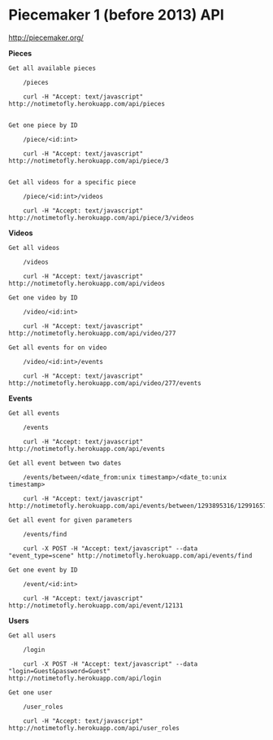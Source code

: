 Piecemaker 1 (before 2013) API
==============================

http://piecemaker.org/

__Pieces__

	Get all available pieces

		/pieces

		curl -H "Accept: text/javascript" http://notimetofly.herokuapp.com/api/pieces


	Get one piece by ID

		/piece/<id:int>

		curl -H "Accept: text/javascript" http://notimetofly.herokuapp.com/api/piece/3


	Get all videos for a specific piece

		/piece/<id:int>/videos

		curl -H "Accept: text/javascript" http://notimetofly.herokuapp.com/api/piece/3/videos

__Videos__

	Get all videos

		/videos

		curl -H "Accept: text/javascript" http://notimetofly.herokuapp.com/api/videos

	Get one video by ID

		/video/<id:int>

		curl -H "Accept: text/javascript" http://notimetofly.herokuapp.com/api/video/277

	Get all events for on video

		/video/<id:int>/events

		curl -H "Accept: text/javascript" http://notimetofly.herokuapp.com/api/video/277/events

__Events__

	Get all events

		/events

		curl -H "Accept: text/javascript" http://notimetofly.herokuapp.com/api/events

	Get all event between two dates

		/events/between/<date_from:unix timestamp>/<date_to:unix timestamp>

		curl -H "Accept: text/javascript" http://notimetofly.herokuapp.com/api/events/between/1293895316/1299165757

	Get all event for given parameters

		/events/find

		curl -X POST -H "Accept: text/javascript" --data "event_type=scene" http://notimetofly.herokuapp.com/api/events/find

	Get one event by ID

		/event/<id:int>

		curl -H "Accept: text/javascript" http://notimetofly.herokuapp.com/api/event/12131

__Users__

	Get all users

		/login

		curl -X POST -H "Accept: text/javascript" --data "login=Guest&password=Guest" http://notimetofly.herokuapp.com/api/login

	Get one user

		/user_roles

		curl -H "Accept: text/javascript" http://notimetofly.herokuapp.com/api/user_roles


